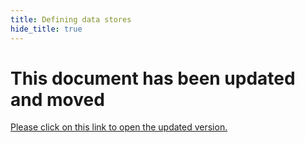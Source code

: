 ```yaml
---
title: Defining data stores
hide_title: true
---
```


<script async type="text/javascript" src="//cdn.carbonads.com/carbon.js?serve=CEBD4KQ7&placement=mobxjsorg" id="_carbonads_js"></script>

# This document has been updated and moved

[Please click on this link to open the updated version.](../defining-data-stores.md)
